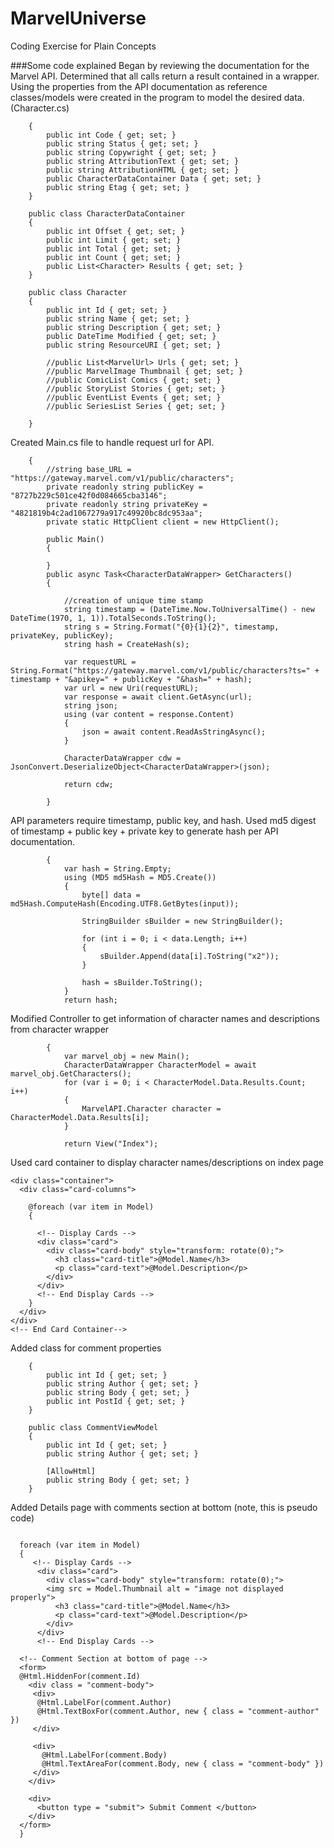 # MarvelUniverse
Coding Exercise for Plain Concepts 


###Some code explained
Began by reviewing the documentation for the Marvel API. Determined that all calls return a result contained in a wrapper. Using the properties from the API documentation
as reference classes/models were created in the program to model the desired data.(Character.cs)  

``` public class CharacterDataWrapper
    {
        public int Code { get; set; }
        public string Status { get; set; }
        public string Copywright { get; set; }
        public string AttributionText { get; set; }
        public string AttributionHTML { get; set; }
        public CharacterDataContainer Data { get; set; }
        public string Etag { get; set; }
    }

    public class CharacterDataContainer
    {
        public int Offset { get; set; }
        public int Limit { get; set; }
        public int Total { get; set; }
        public int Count { get; set; }
        public List<Character> Results { get; set; }
    }

    public class Character
    {
        public int Id { get; set; }
        public string Name { get; set; }
        public string Description { get; set; }
        public DateTime Modified { get; set; }
        public string ResourceURI { get; set; }
        
        //public List<MarvelUrl> Urls { get; set; }
        //public MarvelImage Thumbnail { get; set; }
        //public ComicList Comics { get; set; }
        //public StoryList Stories { get; set; }
        //public EventList Events { get; set; }
        //public SeriesList Series { get; set; }

    } 
```
    
    
Created Main.cs file to handle request url for API. 

```  public class Main
    {
        //string base_URL = "https://gateway.marvel.com/v1/public/characters";
        private readonly string publicKey = "8727b229c501ce42f0d084665cba3146";
        private readonly string privateKey = "4821819b4c2ad1067279a917c49920bc8dc953aa";
        private static HttpClient client = new HttpClient();

        public Main()
        {

        }
        public async Task<CharacterDataWrapper> GetCharacters()
        {

            //creation of unique time stamp 
            string timestamp = (DateTime.Now.ToUniversalTime() - new DateTime(1970, 1, 1)).TotalSeconds.ToString();
            string s = String.Format("{0}{1}{2}", timestamp, privateKey, publicKey);
            string hash = CreateHash(s);

            var requestURL = String.Format("https://gateway.marvel.com/v1/public/characters?ts=" + timestamp + "&apikey=" + publicKey + "&hash=" + hash);
            var url = new Uri(requestURL);
            var response = await client.GetAsync(url);
            string json;
            using (var content = response.Content)
            {
                json = await content.ReadAsStringAsync();
            }

            CharacterDataWrapper cdw = JsonConvert.DeserializeObject<CharacterDataWrapper>(json);

            return cdw;

        }
```
        
API parameters require timestamp, public key, and hash. Used md5 digest of timestamp + public key + private key to generate hash per API documentation.
        
``` private static string CreateHash(string input)
        {
            var hash = String.Empty;
            using (MD5 md5Hash = MD5.Create())
            {
                byte[] data = md5Hash.ComputeHash(Encoding.UTF8.GetBytes(input));

                StringBuilder sBuilder = new StringBuilder();

                for (int i = 0; i < data.Length; i++)
                {
                    sBuilder.Append(data[i].ToString("x2"));
                }

                hash = sBuilder.ToString();
            }
            return hash;
```        
            
 Modified Controller to get information of character names and descriptions from character wrapper
     
``` public async Task<IActionResult> IndexAsync()
        {
            var marvel_obj = new Main();
            CharacterDataWrapper CharacterModel = await marvel_obj.GetCharacters();
            for (var i = 0; i < CharacterModel.Data.Results.Count; i++)
            {
                MarvelAPI.Character character = CharacterModel.Data.Results[i];
            }

            return View("Index");
```     

Used card container to display character names/descriptions on index page 

```<!--Card container-->
<div class="container">
  <div class="card-columns">
    
    @foreach (var item in Model)
    {

      <!-- Display Cards -->
      <div class="card">
        <div class="card-body" style="transform: rotate(0);">
          <h3 class="card-title">@Model.Name</h3>
          <p class="card-text">@Model.Description</p>
        </div>
      </div>
      <!-- End Display Cards -->
    }
  </div>
</div>
<!-- End Card Container-->
```

Added class for comment properties 

```public class Comment
    {
        public int Id { get; set; }
        public string Author { get; set; }
        public string Body { get; set; }
        public int PostId { get; set; }
    }

    public class CommentViewModel
    {
        public int Id { get; set; }
        public string Author { get; set; }
        
        [AllowHtml]
        public string Body { get; set; }
    }
```

Added Details page with comments section at bottom (note, this is pseudo code)

```PSEUDO CODE:

  foreach (var item in Model)
  {
     <!-- Display Cards -->
      <div class="card">
        <div class="card-body" style="transform: rotate(0);">
        <img src = Model.Thumbnail alt = "image not displayed properly">
          <h3 class="card-title">@Model.Name</h3>
          <p class="card-text">@Model.Description</p>
        </div>
      </div>
      <!-- End Display Cards -->

  <!-- Comment Section at bottom of page -->
  <form> 
  @Html.HiddenFor(comment.Id)
    <div class = "comment-body"> 
     <div>
      @Html.LabelFor(comment.Author)
      @Html.TextBoxFor(comment.Author, new { class = "comment-author" })
     </div>

     <div>
       @Html.LabelFor(comment.Body)
       @Html.TextAreaFor(comment.Body, new { class = "comment-body" })
     </div>
    </div>

    <div>
      <button type = "submit"> Submit Comment </button>
    </div>
  </form>
  }
```

     
            
        
    
